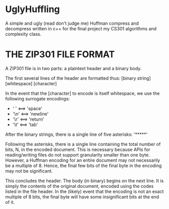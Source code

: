 UglyHuffling
============

A simple and ugly (read don't judge me) Huffman compress and decompress written in c++ for the final project
my CS301 algorithms and complexity class.

THE ZIP301 FILE FORMAT
======================
A ZIP301 file is in two parts: a plaintext header and a binary body.

The first several lines of the header are formatted thus:
[binary string] [whitespace] [character]

In the event that the [character] to encode is itself whitespace, we use the
following surrogate encodings:
* ' '  <==> 'space'
* '\n' <==> 'newline'
* '\r' <==> 'return'
* '\t' <==> 'tab'

After the binary strings, there is a single line of five asterisks: '*****'

Following the asterisks, there is a single line containing the total number of
bits, N, in the encoded document. This is necessary because APIs for
reading/writing files do not support granularity smaller than one byte.
However, a Huffman encoding for an entire document may not necessarily be a
multiple of 8. Hence, the final few bits of the final byte in the encoding may
not be significant.

This concludes the header. The body (in binary) begins on the next line. It is
simply the contents of the original document, encoded using the codes listed in
the file header. In the (likely) event that the encoding is not an exact
multiple of 8 bits, the final byte will have some insignificant bits at the end
of it.
